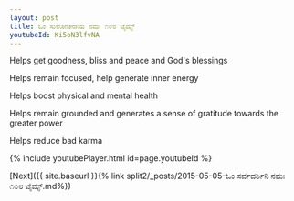 ```yaml
---
layout: post
title: ಓಂ ಸುಲೋಚನಾಯ ನಮಃ ೧೦೮ ಟೈಮ್ಸ್
youtubeId: Ki5oN3lfvNA
---
```

 
 
Helps get goodness, bliss and peace and God's blessings
 
Helps remain focused, help generate inner energy 
 
Helps boost physical and mental health 
 
Helps remain grounded and generates a sense of gratitude towards the greater power 
 
Helps reduce bad karma
 
 
 
 


{% include youtubePlayer.html id=page.youtubeId %}
 
[Next]({{ site.baseurl }}{% link  split2/_posts/2015-05-05-ಓಂ ಸರ್ವದರ್ಶಿನಿ ನಮಃ ೧೦೮ ಟೈಮ್ಸ್.md%})
 
